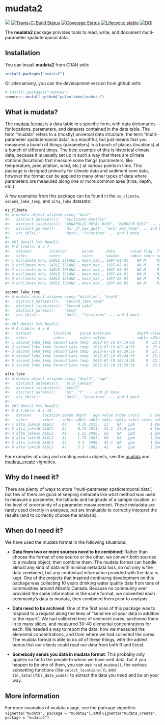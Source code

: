 
<!-- README.md is generated from README.Rmd. Please edit that file -->

# mudata2

<!-- badges: start -->

[![](http://cranlogs.r-pkg.org/badges/mudata2)](https://cran.r-project.org/package=mudata2)
[![Travis-CI Build
Status](https://travis-ci.org/paleolimbot/mudata.svg?branch=master)](https://travis-ci.org/paleolimbot/mudata)
[![Coverage
Status](https://img.shields.io/codecov/c/github/paleolimbot/mudata/master.svg)](https://codecov.io/github/paleolimbot/mudata?branch=master)
[![Lifecycle:
stable](https://img.shields.io/badge/lifecycle-stable-brightgreen.svg)](https://www.tidyverse.org/lifecycle/#stable)
[![DOI](https://img.shields.io/static/v1?label=DOI&message=10.1139%2Ffacets-2017-0026&color=blue)](https://doi.org/10.1139/facets-2017-0026)
<!-- badges: end -->

The **mudata2** package provides tools to read, write, and document
multi-parameter spatiotemporal data.

## Installation

You can install **mudata2** from CRAN with:

``` r
install.packages("mudata2")
```

Or alternatively, you can the development version from github with:

``` r
# install.packages("remotes")
remotes::install_github("paleolimbot/mudata")
```

## What is mudata?

The [mudata
format](http://www.facetsjournal.com/doi/10.1139/facets-2017-0026) is a
data table in a specific form, with data dictionaries for locations,
parameters, and datasets contained in the data table. The term “mudata”
refers to a (mostly) universal data structure; the term “multi-parameter
spatiotemporal data” is a mouthful, but just means that you measured a
bunch of things (parameters) in a bunch of places (locations) at a bunch
of different times. The best example of this is historical climate data,
because it is usually set up in such a way that there are climate
stations (locations) that measure some things (parameters, like
temperature, precipitation, wind, etc.) at various points in time. This
package is designed primarily for climate data and sediment core data,
however the format can be applied to many other types of data where
parameters are measured along one or more common axes (time, depth,
etc.).

A few examples from this package can be found in the `ns_climate`,
`second_lake_temp`, and `alta_lake` datasets:

``` r
ns_climate
#> A mudata object aligned along "date"
#>   distinct_datasets():  "ecclimate_monthly"
#>   distinct_locations(): "ANNAPOLIS ROYAL 6289", "BADDECK 6297" ... and 13 more
#>   distinct_params():    "dir_of_max_gust", "extr_max_temp" ... and 9 more
#>   src_tbls():           "data", "locations" ... and 3 more
#> 
#> tbl_data() %>% head():
#> # A tibble: 6 x 7
#>   dataset        location       param      date       value flag  flag_text
#>   <chr>          <chr>          <chr>      <date>     <dbl> <chr> <chr>    
#> 1 ecclimate_mon… SABLE ISLAND … mean_max_… 1897-01-01    NA M     Missing  
#> 2 ecclimate_mon… SABLE ISLAND … mean_max_… 1897-02-01    NA M     Missing  
#> 3 ecclimate_mon… SABLE ISLAND … mean_max_… 1897-03-01    NA M     Missing  
#> 4 ecclimate_mon… SABLE ISLAND … mean_max_… 1897-04-01    NA M     Missing  
#> 5 ecclimate_mon… SABLE ISLAND … mean_max_… 1897-05-01    NA M     Missing  
#> 6 ecclimate_mon… SABLE ISLAND … mean_max_… 1897-06-01    NA M     Missing
```

``` r
second_lake_temp
#> A mudata object aligned along "datetime", "depth"
#>   distinct_datasets():  "second_lake_temp"
#>   distinct_locations(): "Second Lake"
#>   distinct_params():    "temp"
#>   src_tbls():           "data", "locations" ... and 3 more
#> 
#> tbl_data() %>% head():
#> # A tibble: 6 x 6
#>   dataset          location    param datetime            depth value
#>   <chr>            <chr>       <chr> <dttm>              <dbl> <dbl>
#> 1 second_lake_temp Second Lake temp  2013-07-10 07:14:56     0  23.9
#> 2 second_lake_temp Second Lake temp  2013-07-10 08:14:56     0  23.8
#> 3 second_lake_temp Second Lake temp  2013-07-10 09:29:56     0  23.7
#> 4 second_lake_temp Second Lake temp  2013-07-10 09:44:56     0  23.8
#> 5 second_lake_temp Second Lake temp  2013-07-10 10:14:56     0  23.7
#> 6 second_lake_temp Second Lake temp  2013-07-10 11:29:56     0  23.9
```

``` r
alta_lake
#> A mudata object aligned along "depth", "age"
#>   distinct_datasets():  "alta_lake16"
#>   distinct_locations(): "ALGC2"
#>   distinct_params():    "As", "C" ... and 12 more
#>   src_tbls():           "data", "locations" ... and 3 more
#> 
#> tbl_data() %>% head():
#> # A tibble: 6 x 10
#>   dataset     location param depth   age value stdev units     n zone  
#>   <chr>       <chr>    <chr> <dbl> <dbl> <dbl> <dbl> <chr> <int> <chr> 
#> 1 alta_lake16 ALGC2    As     0.25 2015.  23    NA   ppm       1 Zone 3
#> 2 alta_lake16 ALGC2    As     0.75 2011.  24.3  23.0 ppm       3 Zone 3
#> 3 alta_lake16 ALGC2    As     1.25 2008.  60    NA   ppm       1 Zone 3
#> 4 alta_lake16 ALGC2    As     1.75 2003.  60    NA   ppm       1 Zone 3
#> 5 alta_lake16 ALGC2    As     2.5  1998.  43.4  NA   ppm       1 Zone 3
#> 6 alta_lake16 ALGC2    As     3.5  1982.  42    NA   ppm       1 Zone 3
```

For examples of using and creating `mudata` objects, see the
[mudata](https://cran.r-project.org/package=mudata2/vignettes/mudata.html)
and
[mudata\_create](https://cran.r-project.org/package=mudata2/vignettes/mudata_create.html)
vignettes.

## Why do I need it?

There are plenty of ways to store “multi-parameter spatiotemporal data”,
but few of them are good at keeping metadata like what method was used
to measure a parameter, the latitude and longitude of a sample location,
or the level of uncertainty of a parameter measurement. These metadata
are rarely used directly in analyses, but are invaluable to correctly
interpret the results (and to correctly choose the analysis).

## When do I need it?

We have used the mudata format in the following situations:

  - **Data from two or more sources need to be combined**: Rather than
    choose the format of one source or the other, we convert both
    sources to a mudata object, then combine them. The mudata format can
    handle almost any kind of data with minimal metadata loss, so not
    only is the data combined, but any contextual information provided
    with the data is kept. One of the projects that inspired continuing
    development on this package was collecting 10 years drinking water
    quality data from tens of communities around Atlantic Canada.
    Because no community ever provided the same information in the same
    format, we converted each community’s data to mudata, then combined
    them prior to analysis.

  - **Data need to be archived**: One of the first uses of this package
    was to respond to a request along the lines of “send me all your
    data in addition to the report”. We had collected tens of sediment
    cores, sectioned them in to many slices, and measured 30-40
    elemental concentrations for each. We needed a way to report the
    data, how we measured the elemental concentrations, and from where
    we had collected the cores. The mudata format is able to do all of
    these things, with the added bonus that our clients could read our
    data from both R and Excel.

  - **Somebody sends you data in mudata format**: This probably only
    applies so far to the people to whom we have sent data, but if you
    happen to be one of them, you can use `read_mudata()`, the various
    subsetting functions (like `select_locations()`), and
    `tbl_data()`/`tbl_data_wide()` to extract the data you need and be
    on your way.

## More information

For more examples of mudata usage, see the package vignettes:
`vignette("mudata", package = "mudata2")`, and
`vignette("mudata_create", package = "mudata2")`
